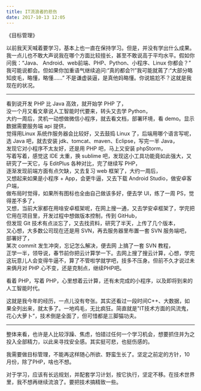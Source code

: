 ```yaml
---
title: IT流浪者的悲伤
date: 2017-10-13 12:05
---
```


《目标管理》

以前我天天喊着要学习，基本上也一直在保持学习。但是，并没有学出什么成果。我一点儿也不敢大声说我在哪个方面比较擅长，甚至不敢说高于平均水平。假如你问我：“Java、  Android、web前端、PHP、Python、小程序、Linux 你都会？” 我可能说都会。但如果你加重语气继续追问:“真的都会?!”我可能就蔫了:“大部分略知皮毛，略懂，略懂……” 不是谦虚装逼，是真他妈略懂。你说尴尬不？这就是我现在的状况。

<!-- more -->

---

  看到说开发 PHP 比 Java 高效，就开始学 PHP 了，  
  没一个月又看文章说人工智能时代要来，转头又去学 Python，  
  大约一周后，灵机一动想做微信小程序，就去看文档，部署环境，看 demo。显示数据需要服务端 api 提供，  
  觉得用Linux 系统作服务器会比较好，又去鼓捣 Linux 了，后端用哪个语言写呢，  
  选 Java 吧，就去安装 jdk、tomcat、maven、Eclipse，写完一半 Java，  
  发现它对小程序不太友好，还是用 PHP 吧，马上又安装 phpStorm，  
  写着写着，感觉这 IDE 太重，换 sublime 吧，发现这小工具功能竟如此强大，又研究了一天它，与 EditPlus 各种对比，完了继续写 PHP，  
  逐渐发现前端方面有点欠缺，又去复习 web 框架了，大约一周后，  
  又想起来如果是小程序 + App，会更牛逼，又去下载 Android Studio，做安卓客户端，  
  做布局时觉得，如果所有图标也全由自己做该多好，便去学 UI，练了一周 PS，觉得差不多了，  
  又想，当前大家都在用啥安卓框架呢，在网上搜一通，又去学安卓框架了，学完把它用在项目里，开发过程中想做版本控制，传到 GitHub，  
  但发现 Git 技术有点淡忘了，又去找资料，研究了半天，上传了几个版本，  
  又心想，大多数公司现在还是用 SVN，再去服务器里布置一套 SVN 服务端吧，部署好了，  
  某次 commit 发生冲突，忘记怎么解决，便去网
  上搞了一套 SVN 教程，  
  正学一半，领导说，春节前你把云计算学一下。去网上搜了搜云计算，心想，学完这玩意儿人会变得牛逼不，算了不管啦学就学吧，技多不压身。但前不久才说过未来俩月对 PHP 心不变，还是克制点，继续PHP吧。

看着 PHP，写着 PHP，心里想着云计算，还有未完成的小程序，以及即将到来的人工智能时代。

这就是我今年的经历，一点儿没有夸张。其实还看过一段时间C++、大数据，如果全列出来，就太多了。一地鸡毛，无比疯狂。简直就是"IT技术方面的风流鬼，花心大萝卜”，技术倒是全面了，但可惜都是三脚猫功夫。

---

整体来看，也许是人比较浮躁、焦虑，怕错过任何一个学习机会，想要抓住并为之投入全部精力，以此来寻找安全感。其实挺可悲，也挺伤感的。

我需要做目标管理，不能再这样随心所欲、野蛮生长了。坚定之前定的方针，10 月份，除了PHP，啥也不想。

对于学习，应该有长远规划，并配套学习计划，按它执行，坚定不移。在技术世界里，我不想再继续流浪了。要把技术搞精致一些。